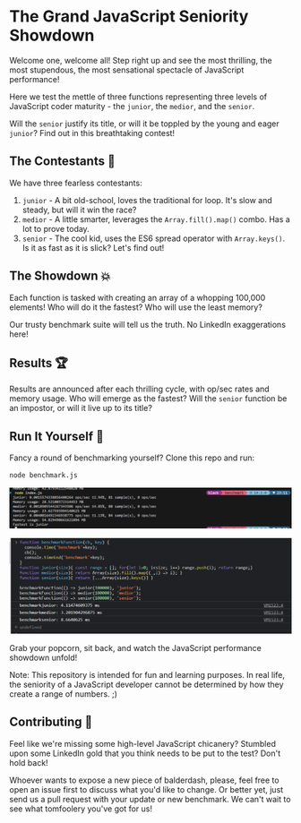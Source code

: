 # The Grand JavaScript Seniority Showdown

Welcome one, welcome all! Step right up and see the most thrilling, the most stupendous, the most sensational spectacle of JavaScript performance!

Here we test the mettle of three functions representing three levels of JavaScript coder maturity - the `junior`, the `medior`, and the `senior`.

Will the `senior` justify its title, or will it be toppled by the young and eager `junior`? Find out in this breathtaking contest!

## The Contestants :muscle:

We have three fearless contestants:

1. `junior` - A bit old-school, loves the traditional for loop. It's slow and steady, but will it win the race?
2. `medior` - A little smarter, leverages the `Array.fill().map()` combo. Has a lot to prove today.
3. `senior` - The cool kid, uses the ES6 spread operator with `Array.keys()`. Is it as fast as it is slick? Let's find out!

## The Showdown :boom:

Each function is tasked with creating an array of a whopping 100,000 elements! Who will do it the fastest? Who will use the least memory? 

Our trusty benchmark suite will tell us the truth. No LinkedIn exaggerations here!

## Results :trophy:

Results are announced after each thrilling cycle, with op/sec rates and memory usage. Who will emerge as the fastest? Will the `senior` function be an impostor, or will it live up to its title? 

## Run It Yourself :running:

Fancy a round of benchmarking yourself? Clone this repo and run:

```bash
node benchmark.js
```
![Alt text](image.png)

![Alt text](image-1.png)

Grab your popcorn, sit back, and watch the JavaScript performance showdown unfold!

Note: This repository is intended for fun and learning purposes. In real life, the seniority of a JavaScript developer cannot be determined by how they create a range of numbers. ;)

## Contributing :handshake:

Feel like we're missing some high-level JavaScript chicanery? Stumbled upon some LinkedIn gold that you think needs to be put to the test? Don't hold back! 

Whoever wants to expose a new piece of balderdash, please, feel free to open an issue first to discuss what you'd like to change. Or better yet, just send us a pull request with your update or new benchmark. We can't wait to see what tomfoolery you've got for us!

